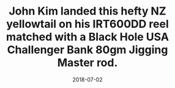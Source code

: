 ---
title: John Kim landed this hefty NZ yellowtail on his IRT600DD reel matched with a Black Hole USA Challenger Bank 80gm Jigging Master rod.
date: 2018-07-02
description: John Kim landed this hefty NZ yellowtail on his IRT600DD reel matched with a Black Hole USA Challenger Bank 80gm Jigging Master rod. 
thumb: /assets/images/photo-gallery/john_kim.jpeg
image: /assets/images/photo-gallery/john_kim.jpeg
angler-name: John Kim 

reel-type: spinning
reel-series: 600 

# location: Someplace, United States
# fish: Shark
# fish-length: 49 in.
# fish-weight: 78 lbs.
---